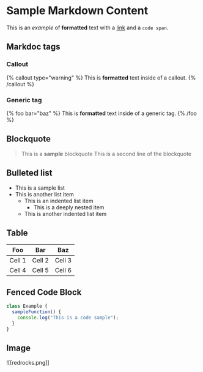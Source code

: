 # Sample Markdown Content

This is an *example* of **formatted** text with a [link](/doc) and a `code span`.

## Markdoc tags

### Callout

{% callout type="warning" %}
This is **formatted** text inside of a callout.
{% /callout %}

### Generic tag

{% foo bar="baz" %}
This is **formatted** text inside of a generic tag.
{% /foo %}

## Blockquote

> This is a **sample** blockquote
> This is a second line of the blockquote

## Bulleted list

* This is a sample list
* This is another list item
  * This is an indented list item
    * This is a deeply nested item
  * This is another indented list item

## Table

| Foo | Bar | Baz |
| --- | --- | --- |
| Cell 1 | Cell 2 | Cell 3 |
| Cell 4 | Cell 5 | Cell 6 |

## Fenced Code Block

```javascript
class Example {
  sampleFunction() {
    console.log("This is a code sample");
  }
}
```

## Image
![[redrocks.png]]
